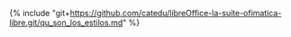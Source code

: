 {% include "git+https://github.com/catedu/libreOffice-la-suite-ofimatica-libre.git/qu_son_los_estilos.md" %}
